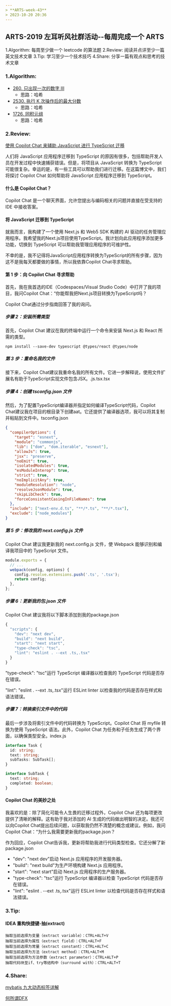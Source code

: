 ```yaml
---
> **ARTS-week-43**
> 2023-10-20 20:36
---
```



## ARTS-2019 左耳听风社群活动--每周完成一个 ARTS
1.Algorithm: 每周至少做一个 leetcode 的算法题
2.Review: 阅读并点评至少一篇英文技术文章
3.Tip: 学习至少一个技术技巧
4.Share: 分享一篇有观点和思考的技术文章

### 1.Algorithm:

- [260. 只出现一次的数字 III](https://leetcode.cn/problems/single-number-iii/submissions/474480011/)  
    + 思路：哈希
- [2530. 执行 K 次操作后的最大分数](https://leetcode.cn/problems/maximal-score-after-applying-k-operations/submissions/475104547/) 
    + 思路：哈希
- [1726. 同积元组](https://leetcode.cn/problems/tuple-with-same-product/submissions/475412196/)  
    + 思路：哈希

### 2.Review:

[使用 Copilot Chat 来辅助 JavaScript 进行 TypeScript 迁移](https://dev.to/github/migrate-from-javascript-to-typescript-with-copilot-chat-2f91)

人们将 JavaScript 应用程序迁移到 TypeScript 的原因有很多，包括帮助开发人员在开发过程中快速捕获错误。但是，将项目从 JavaScript 转换为 TypeScript 可能很复杂。幸运的是，有一些工具可以帮助我们进行迁移。在这篇博文中，我们将探讨 Copilot Chat 如何帮助将 JavaScript 应用程序迁移到 TypeScript。

#### 什么是 Copilot Chat？

Copilot Chat 是一个聊天界面，允许您提出与编码相关的问题并直接在受支持的 IDE 中接收答案。

#### 将 JavaScript 迁移到 TypeScript

就我而言，我构建了一个使用 Next.js 和 Web5 SDK 构建的 AI 驱动的任务管理应用程序。我希望我的Next.js项目使用TypeScript。我计划向此应用程序添加更多功能，切换到 TypeScript 可以帮助我管理应用程序的可维护性。

不幸的是，我不记得将JavaScript应用程序转换为TypeScript的所有步骤，因为这不是我每天都要做的事情，所以我依靠Copilot Chat寻求帮助。

[](./images/ARTS-week-43-1.png)

#### 第 1 步：向 Copilot Chat 寻求帮助

首先，我在我首选的IDE（Codespaces/Visual Studio Code）中打开了我的项目，我问Copilot Chat：“你能帮我把Next.js项目转换为TypeScript吗？

[](./images/ARTS-week-43-2.png)

Copilot Chat通过分步指南回答了我的询问。

[](./images/ARTS-week-43-3.png)

##### 步骤 2：安装所需类型

首先，Copilot Chat 建议在我的终端中运行一个命令来安装 Next.js 和 React 所需的类型。

```
npm install --save-dev typescript @types/react @types/node 
```

##### 第 3 步：重命名我的文件

接下来，Copilot Chat建议我重命名我的所有文件。它进一步解释说，使用文件扩展名有助于TypeScript实现文件包含JSX。.js.tsx.tsx

##### 步骤 4：创建 tsconfig.json 文件

然后，为了配置TypeScript编译器并指定如何编译TypeScript代码，Copilot Chat建议我在项目的根目录下创建aat。它还提供了编译器选项，我可以将其复制并粘贴到文件中。tsconfig.json

```json
{
  "compilerOptions": {
    "target": "esnext",
    "module": "commonjs",
    "lib": ["dom", "dom.iterable", "esnext"],
    "allowJs": true,
    "jsx": "preserve",
    "noEmit": true,
    "isolatedModules": true,
    "esModuleInterop": true,
    "strict": true,
    "noImplicitAny": true,
    "moduleResolution": "node",
    "resolveJsonModule": true,
    "skipLibCheck": true,
    "forceConsistentCasingInFileNames": true
  },
  "include": ["next-env.d.ts", "**/*.ts", "**/*.tsx"],
  "exclude": ["node_modules"]
}
```

##### 第 5 步：修改我的 next.config.js 文件
Copilot Chat 建议我更新我的 next.config.js 文件，使 Webpack 能够识别和编译我项目中的 TypeScript 文件。

```js
module.exports = {
  // ...
  webpack(config, options) {
    config.resolve.extensions.push('.ts', '.tsx');
    return config;
  },
};
```

##### 步骤 6：更新我的包.json 文件

Copilot Chat 建议我将以下脚本添加到我的package.json

```js
{
  "scripts": {
    "dev": "next dev",
    "build": "next build",
    "start": "next start",
    "type-check": "tsc",
    "lint": "eslint . --ext .ts,.tsx"
  }
}
```

"type-check": "tsc"运行 TypeScript 编译器以检查我的 TypeScript 代码是否存在错误。

"lint": "eslint . --ext .ts,.tsx"运行 ESLint linter 以检查我的代码是否存在样式和语法错误。


##### 步骤 7：转换索引文件中的代码

最后一步涉及将索引文件中的代码转换为 TypeScript。Copilot Chat 将 myfile 转换为使用 TypeScript 语法。此外，Copilot Chat 为任务和子任务生成了两个界面，以确保类型安全。index.js

```ts
interface Task {
  id: string;
  text: string;
  subTasks: SubTask[];
}

interface SubTask {
  text: string;
  completed: boolean;
}
```

#### Copilot Chat 的美妙之处
我喜欢的是：除了简化可能令人生畏的迁移过程外，Copilot Chat 还为每项更改提供了清晰的解释。这有助于我对添加的 AI 生成的代码做出明智的决定。我还可以向Copilot Chat提出后续问题，以获取我仍然不清楚的概念或建议。例如，我问Copilot Chat：“为什么我需要更新我的package.json？

作为回应，Copilot Chat告诉我，更新将帮助我进行代码类型检查。它还分解了新package.json

- "dev": "next dev"启动 Next.js 应用程序的开发服务器。
- "build": "next build"为生产环境构建 Next.js 应用程序。
- "start": "next start"启动 Next.js 应用程序的生产服务器。
- "type-check": "tsc"运行 TypeScript 编译器以检查 TypeScript 代码是否存在错误。
- "lint": "eslint . --ext .ts,.tsx"运行 ESLint linter 以检查代码是否存在样式和语法错误。

### 3.Tip:

#### IDEA 重构快捷键-抽(extract)

```
抽取当前选择为变量（extract variable）：CTRL+ALT+V
抽取当前选择为属性（extract field）：CTRL+ALT+F
抽取当前选择为常量（extract constant）：CTRL+ALT+C
抽取当前选择为方法（extract method）：CTRL+ALT+M
抽取当前选择为方法参数（extract parameter）：CTRL+ALT+P
抽取代码块至if、try等结构中（surround with）：CTRL+ALT+T
```

### 4.Share:

[mybatis 九大动态标签详解](https://blog.csdn.net/qq_39249094/article/details/107199696)

[何所谓DFX](https://bbs.huaweicloud.com/blogs/detail/111852)
